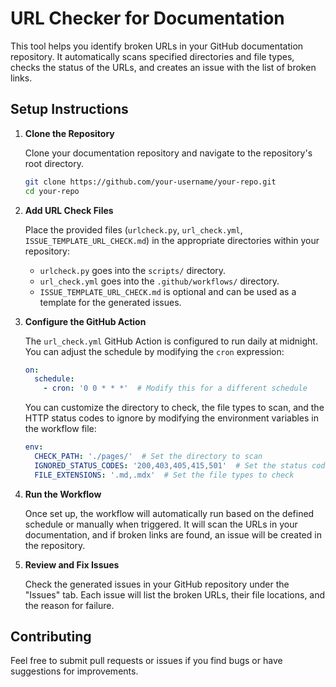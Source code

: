 
# URL Checker for Documentation

This tool helps you identify broken URLs in your GitHub documentation repository. It automatically scans specified directories and file types, checks the status of the URLs, and creates an issue with the list of broken links.

## Setup Instructions

1. **Clone the Repository**

   Clone your documentation repository and navigate to the repository's root directory.

   ```bash
   git clone https://github.com/your-username/your-repo.git
   cd your-repo
   ```

2. **Add URL Check Files**

   Place the provided files (`urlcheck.py`, `url_check.yml`, `ISSUE_TEMPLATE_URL_CHECK.md`) in the appropriate directories within your repository:

   - `urlcheck.py` goes into the `scripts/` directory.
   - `url_check.yml` goes into the `.github/workflows/` directory.
   - `ISSUE_TEMPLATE_URL_CHECK.md` is optional and can be used as a template for the generated issues.

3. **Configure the GitHub Action**

   The `url_check.yml` GitHub Action is configured to run daily at midnight. You can adjust the schedule by modifying the `cron` expression:

   ```yaml
   on:
     schedule:
       - cron: '0 0 * * *'  # Modify this for a different schedule
   ```

   You can customize the directory to check, the file types to scan, and the HTTP status codes to ignore by modifying the environment variables in the workflow file:

   ```yaml
   env:
     CHECK_PATH: './pages/'  # Set the directory to scan
     IGNORED_STATUS_CODES: '200,403,405,415,501'  # Set the status codes to ignore
     FILE_EXTENSIONS: '.md,.mdx'  # Set the file types to check
   ```

4. **Run the Workflow**

   Once set up, the workflow will automatically run based on the defined schedule or manually when triggered. It will scan the URLs in your documentation, and if broken links are found, an issue will be created in the repository.

5. **Review and Fix Issues**

   Check the generated issues in your GitHub repository under the "Issues" tab. Each issue will list the broken URLs, their file locations, and the reason for failure.

## Contributing

Feel free to submit pull requests or issues if you find bugs or have suggestions for improvements.
